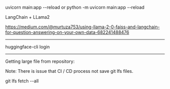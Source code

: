 uvicorn main:app --reload
or
python -m uvicorn main:app  --reload

LangChain + LLama2

https://medium.com/@murtuza753/using-llama-2-0-faiss-and-langchain-for-question-answering-on-your-own-data-682241488476


____

huggingface-cli login



____

Getting large file from repository:

Note:
There is issue that CI / CD process not save git lfs files.


git lfs fetch --all
